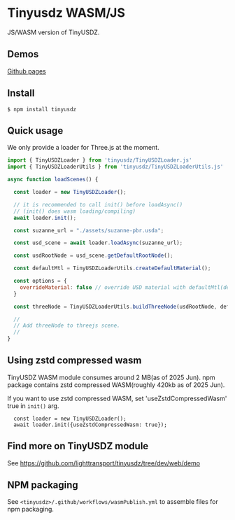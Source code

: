 # Tinyusdz WASM/JS

JS/WASM version of TinyUSDZ.

## Demos

[Github pages](https://lighttransport.github.io/tinyusdz/demos.html)


## Install

```
$ npm install tinyusdz
```

## Quick usage

We only provide a loader for Three.js at the moment.

```js
import { TinyUSDZLoader } from 'tinyusdz/TinyUSDZLoader.js'
import { TinyUSDZLoaderUtils } from 'tinyusdz/TinyUSDZLoaderUtils.js'

async function loadScenes() {

  const loader = new TinyUSDZLoader();

  // it is recommended to call init() before loadAsync()
  // (init() does wasm loading/compiling)
  await loader.init();

  const suzanne_url = "./assets/suzanne-pbr.usda";

  const usd_scene = await loader.loadAsync(suzanne_url);

  const usdRootNode = usd_scene.getDefaultRootNode();

  const defaultMtl = TinyUSDZLoaderUtils.createDefaultMaterial();

  const options = {
    overrideMaterial: false // override USD material with defaultMtl(default 'false')
  }

  const threeNode = TinyUSDZLoaderUtils.buildThreeNode(usdRootNode, defaultMtl, usd_scene, options);

  //
  // Add threeNode to threejs scene.
  //
} 
```

## Using zstd compressed wasm

TinyUSDZ WASM module consumes around 2 MB(as of 2025 Jun).
npm package contains zstd compressed WASM(roughly 420kb as of 2025 Jun).

If you want to use zstd compressed WASM, set 'useZstdCompressedWasm' true in `init()` arg.

```
  const loader = new TinyUSDZLoader();
  await loader.init({useZstdCompressedWasm: true});
```

## Find more on TinyUSDZ module

See https://github.com/lighttransport/tinyusdz/tree/dev/web/demo 

## NPM packaging

See `<tinyusdz>/.github/workflows/wasmPublish.yml` to assemble files for npm packaging.
